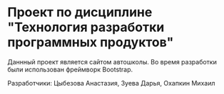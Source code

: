 # Проект по дисциплине "Технология разработки программных продуктов"

Даннный проект является сайтом автошколы. Во время разработки были использован фреймворк Bootstrap.

Разработчики: Цыбезова Анастазия, Зуева Дарья, Охапкин Михаил